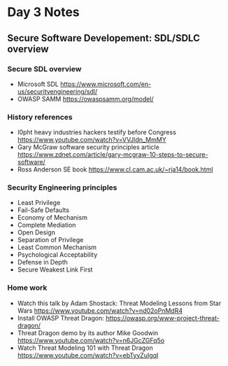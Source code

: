 # Day 3 Notes

## Secure Software Developement: SDL/SDLC overview

### Secure SDL overview
- Microsoft SDL https://www.microsoft.com/en-us/securityengineering/sdl/
- OWASP SAMM https://owaspsamm.org/model/

### History references
- l0pht heavy industries hackers testify before Congress https://www.youtube.com/watch?v=VVJldn_MmMY
- Gary McGraw software security principles article https://www.zdnet.com/article/gary-mcgraw-10-steps-to-secure-software/
- Ross Anderson SE book https://www.cl.cam.ac.uk/~rja14/book.html

### Security Engineering principles
- Least Privilege
- Fail-Safe Defaults
- Economy of Mechanism
- Complete Mediation 
- Open Design
- Separation of Privilege
- Least Common Mechanism
- Psychological Acceptability
- Defense in Depth
- Secure Weakest Link First

### Home work
- Watch this talk by Adam Shostack: Threat Modeling Lessons from Star Wars https://www.youtube.com/watch?v=nd02oPnMdR4
- Install OWASP Threat Dragon: https://owasp.org/www-project-threat-dragon/
- Threat Dragon demo by its author Mike Goodwin https://www.youtube.com/watch?v=n6JGcZGFq5o
- Watch Threat Modeling 101 with Threat Dragon https://www.youtube.com/watch?v=ebTyyZuIgqI

